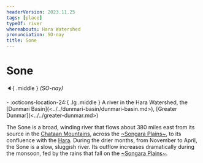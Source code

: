 ```yaml
---
headerVersion: 2023.11.25
tags: [place]
typeOf: river
whereabouts: Hara Watershed
pronunciation: SO-nay
title: Sone
---
```

# Sone
:speaker:{ .middle } *(SO-nay)*  
<div class="grid cards ext-narrow-margin ext-one-column" markdown>
-    :octicons-location-24:{ .lg .middle } A river in the Hara Watershed, the [Dunmari Basin](<../../dunmari-basin/dunmari-basin.md>), [Greater Dunmar](<../../greater-dunmar.md>)  
</div>


The Sone is a broad, winding river that flows about 380 miles east from its source in the [Chataan Mountains](<../../darba-highlands/chataan-mountains.md>), across the [~Songara Plains~](<../../dunmari-basin/songara-plains.md>), to its confluence with the [Hara](<./hara.md>). During the drier months, from November to April, the Sone is a slow, sluggish river. Its outflow increases dramatically during the monsoon, fed by the rains that fall on the [~Songara Plains~](<../../dunmari-basin/songara-plains.md>).
